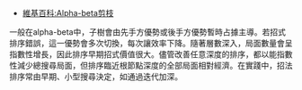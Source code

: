 

* [維基百科:Alpha-beta剪枝](https://zh.wikipedia.org/zh-tw/Alpha-beta%E5%89%AA%E6%9E%9D)

一般在alpha-beta中，子樹會由先手方優勢或後手方優勢暫時占據主導。若招式排序錯誤，這一優勢會多次切換，每次讓效率下降。隨著層數深入，局面數量會呈指數性增長，因此排序早期招式價值很大。儘管改善任意深度的排序，都以能指數性減少總搜尋局面，但排序臨近根節點深度的全部局面相對經濟。在實踐中，招法排序常由早期、小型搜尋決定，如通過迭代加深。

